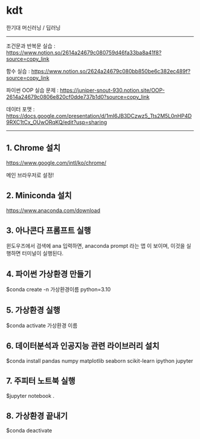 # kdt
한기대 머신러닝 / 딥러닝

---

조건문과 반복문 실습 : https://www.notion.so/2614a24679c080759d46fa33ba8a41f8?source=copy_link

함수 실습 : https://www.notion.so/2624a24679c080bb850be6c382ec489f?source=copy_link 

파이썬 OOP 실습 문제 : https://juniper-snout-930.notion.site/OOP-2614a24679c0806e820cf0dde737b1d0?source=copy_link 

데이터 포맷 : https://docs.google.com/presentation/d/1mI6JB3DCzwz5_Tts2M5L0nHP4D9RXC1tCx_OUwORqKQ/edit?usp=sharing 

---


## 1. Chrome 설치

https://www.google.com/intl/ko/chrome/

메인 브라우저로 설정!

## 2. Miniconda 설치

https://www.anaconda.com/download

## 3. 아나콘다 프롬프트 실행

윈도우즈에서 검색에 ana 입력하면, anaconda prompt 라는 앱 이 보이며, 이것을 실행하면 터미널이 실행된다. 

## 4. 파이썬 가상환경 만들기

$conda create -n 가상환경이름 python=3.10

## 5. 가상환경 실행

$conda activate 가상환경 이름

## 6. 데이터분석과 인공지능 관련 라이브러리 설치

$conda install pandas numpy matplotlib seaborn scikit-learn ipython jupyter

## 7. 주피터 노트북 실행

$jupyter notebook .

## 8. 가상환경 끝내기

$conda deactivate

